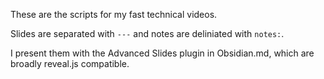 These are the scripts for my fast technical videos.

Slides are separated with `---` and notes are deliniated with `notes:`.

I present them with the Advanced Slides plugin in Obsidian.md, which are broadly reveal.js compatible. 

